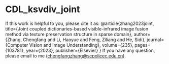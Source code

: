 # CDL_ksvdiv_joint
If this work is helpful to you, please cite it as:
@article{zhang2023joint,
  title={Joint coupled dictionaries-based visible-infrared image fusion method via texture preservation structure in sparse domain},
  author={Zhang, Chengfang and Li, Haoyue and Feng, Ziliang and He, Sidi},
  journal={Computer Vision and Image Understanding},
  volume={235},
  pages={103781},
  year={2023},
  publisher={Elsevier}
}
If you have any question, please email to me (chengfangzhang@scpolicec.edu.cn).
